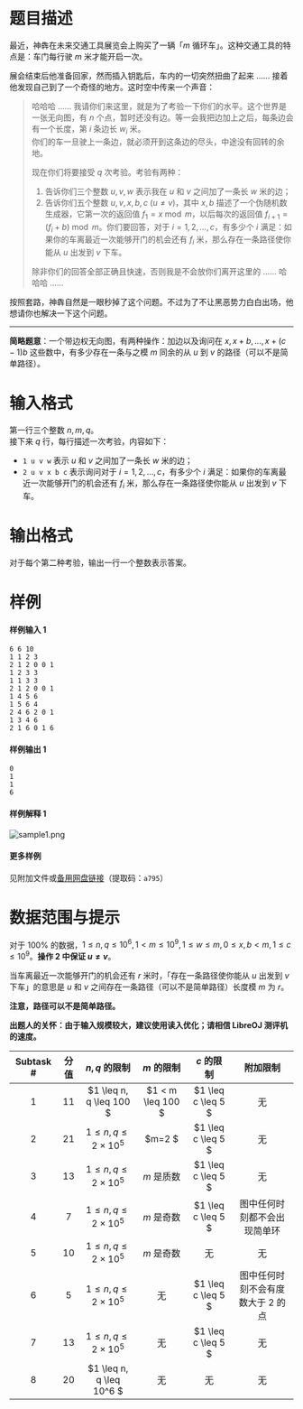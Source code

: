 
# 题目描述

最近，神犇在未来交通工具展览会上购买了一辆「$m$ 循环车」。这种交通工具的特点是：车门每行驶 $m$ 米才能开启一次。

展会结束后他准备回家，然而插入钥匙后，车内的一切突然扭曲了起来 …… 接着他发现自己到了一个奇怪的地方。这时空中传来一个声音：
  
> 哈哈哈 …… 我请你们来这里，就是为了考验一下你们的水平。这个世界是一张无向图，有 $n$ 个点，暂时还没有边。等一会我把边加上之后，每条边会有一个长度，第 $i$ 条边长 $w_i$ 米。  
> 你们的车一旦驶上一条边，就必须开到这条边的尽头，中途没有回转的余地。   
>
> 现在你们将要接受 $q$ 次考验。考验有两种：
>
> 1. 告诉你们三个整数 $u,v,w$ 表示我在 $u$ 和 $v$ 之间加了一条长 $w$ 米的边；
> 2. 告诉你们五个整数 $u,v,x,b,c \ (u\neq v)$，其中 $x,b$ 描述了一个伪随机数生成器，它第一次的返回值 $f_1=x\bmod m$，以后每次的返回值 $f_{i+1}=(f_i+b)\bmod m$。你们要回答，对于 $i=1,2,\ldots,c$，有多少个 $i$ 满足：如果你的车离最近一次能够开门的机会还有 $f_i$ 米，那么存在一条路径使你能从 $u$ 出发到 $v$ 下车。
>
> 除非你们的回答全部正确且快速，否则我是不会放你们离开这里的 …… 哈哈哈 ……  

按照套路，神犇自然是一眼秒掉了这个问题。不过为了不让黑恶势力白白出场，他想请你也解决一下这个问题。

<hr/>

**简略题意**：一个带边权无向图，有两种操作：加边以及询问在 $x,x+b,...,x+(c-1)b$ 这些数中，有多少存在一条与之模 $m$ 同余的从 $u$ 到 $v$ 的路径（可以不是简单路径）。


# 输入格式

第一行三个整数 $n,m,q$。  
接下来 $q$ 行，每行描述一次考验，内容如下：

* $\texttt{1 u v w}$ 表示 $u$ 和 $v$ 之间加了一条长 $w$ 米的边；
* $\texttt{2 u v x b c}$ 表示询问对于 $i=1,2,\ldots,c$，有多少个 $i$ 满足：如果你的车离最近一次能够开门的机会还有 $f_i$ 米，那么存在一条路径使你能从 $u$ 出发到 $v$ 下车。

# 输出格式

对于每个第二种考验，输出一行一个整数表示答案。

# 样例

#### 样例输入 1
```plain
6 6 10
1 1 2 3
2 1 2 0 0 1
1 2 3 3
1 1 3 3
2 1 2 0 0 1
1 4 5 6
1 5 6 4
2 4 6 2 0 1
1 3 4 6
2 1 6 0 1 6 
```

#### 样例输出 1
```plain
0
1
1
6
```

#### 样例解释 1
![sample1.png](source/loj/508/img/aHR0cHM6Ly9vb28uMG8wLm9vby8yMDE3LzA3LzA2LzU5NWU0MTkwOGVmMDgucG5n.png)

#### 更多样例
见附加文件或[备用网盘链接](https://pan.baidu.com/s/1hswytLi)（提取码：`a795`）

# 数据范围与提示

对于 $100\%$ 的数据，$1\leq n,q\leq 10^6,1< m\leq 10^9,1\leq w\leq m,0\leq x,b< m,1\leq c\leq 10^9$。**操作 2 中保证 $u\neq v$**。

当车离最近一次能够开门的机会还有 $r$ 米时，「存在一条路径使你能从 $u$ 出发到 $v$ 下车」的意思是 $u$ 和 $v$ 之间存在一条路径（可以不是简单路径）长度模 $m$ 为 $r$。 

**注意，路径可以不是简单路径。**

**出题人的关怀：由于输入规模较大，建议使用读入优化；请相信 LibreOJ 测评机的速度。**

<!-- BEGIN: Migrated markdown table -->

| Subtask # | 分值 | $n, q$ 的限制 | $m$ 的限制 | $c$ 的限制 | 附加限制 |
|:-:|:-:|:-:|:-:|:-:|:-:|
| 1 | $11$ | $1 \leq n, q \leq 100 $ | $1 < m \leq 100 $ | $1 \leq c \leq 5 $ | 无 |
| 2 | $21$ | $1 \leq n, q \leq 2\times 10^5$ | $m=2 $ | $1 \leq c \leq 5 $ | 无 |
| 3 | $13$ | $1 \leq n, q \leq 2\times 10^5$ | $m$ 是质数 | $1 \leq c \leq 5 $ | 无 |
| 4 | $7$ | $1 \leq n, q \leq 2\times 10^5$ | $m$ 是奇数 | $1 \leq c \leq 5 $ | 图中任何时刻都不会出现简单环 |
| 5 | $10$ | $1 \leq n, q \leq 2\times 10^5$ | $m$ 是奇数 | 无 | 无 |
| 6 | $5$ | $1 \leq n, q \leq 2\times 10^5$ | 无 | $1 \leq c \leq 5 $ | 图中任何时刻不会有度数大于 $2$ 的点 |
| 7 | $13$ | $1 \leq n, q \leq 2\times 10^5$ | 无 | $1 \leq c \leq 5 $ | 无 |
| 8 | $20$ | $1 \leq n, q \leq 10^6 $ | 无 | 无 | 无 |

<!-- Migrated from original HTML table:
<table class='ui table'>
    <thead>
        <tr>
            <th style='text-align: center'>Subtask #</th>
            <th style='text-align: center'> 分值 </th>
            <th style='text-align: center'> $n, q$ 的限制 </th>
            <th style='text-align: center'> $m$ 的限制 </th>
            <th style='text-align: center'> $c$ 的限制 </th>
            <th style='text-align: center'>附加限制</th>
        </tr>
    </thead>
    <tbody>
        <tr>
            <td style='text-align: center; border-right: rgba(34, 36, 38, 0.1) 1px solid;'>1</td>
            <td style='text-align: center; border-right: rgba(34, 36, 38, 0.1) 1px solid;'> $11$ </td>
            <td style='text-align: center; border-right: rgba(34, 36, 38, 0.1) 1px solid;'> $1 \leq n, q \leq 100 $ </td>
            <td style='text-align: center; border-right: rgba(34, 36, 38, 0.1) 1px solid;'> $1 < m \leq 100 $ </td>
            <td style='text-align: center; border-right: rgba(34, 36, 38, 0.1) 1px solid;' rowspan='4'> $1 \leq c \leq 5 $ </td>
            <td style='text-align: center' rowspan='3'>无</td>
        </tr>
        <tr>
            <td style='text-align: center; border-right: rgba(34, 36, 38, 0.1) 1px solid;'>2</td>
            <td style='text-align: center; border-right: rgba(34, 36, 38, 0.1) 1px solid;'> $21$ </td>
            <td style='text-align: center; border-right: rgba(34, 36, 38, 0.1) 1px solid;' rowspan='6'> $1 \leq n, q \leq 2\times 10^5$ </td>
            <td style='text-align: center; border-right: rgba(34, 36, 38, 0.1) 1px solid;' rowspan='1'> $m=2 $ </td>
        </tr>
        <tr>
            <td style='text-align: center; border-right: rgba(34, 36, 38, 0.1) 1px solid;'>3</td>
            <td style='text-align: center; border-right: rgba(34, 36, 38, 0.1) 1px solid;'> $13$ </td>
            <td style='text-align: center; border-right: rgba(34, 36, 38, 0.1) 1px solid;' rowspan='1'> $m$ 是质数 </td>
        </tr>
        <tr>
            <td style='text-align: center; border-right: rgba(34, 36, 38, 0.1) 1px solid;'>4</td>
            <td style='text-align: center; border-right: rgba(34, 36, 38, 0.1) 1px solid;'> $7$ </td>
            <td style='text-align: center; border-right: rgba(34, 36, 38, 0.1) 1px solid;' rowspan='2'> $m$ 是奇数 </td>
            <td style='text-align: center' rowspan='1'> 图中任何时刻都不会出现简单环 </td>
        </tr>
        <tr>
            <td style='text-align: center; border-right: rgba(34, 36, 38, 0.1) 1px solid;'>5</td>
            <td style='text-align: center; border-right: rgba(34, 36, 38, 0.1) 1px solid;'> $10$ </td>
            <td style='text-align: center; border-right: rgba(34, 36, 38, 0.1) 1px solid;' rowspan='1'> 无 </td>
            <td style='text-align: center' > 无 </td>
        </tr>
        <tr>
            <td style='text-align: center; border-right: rgba(34, 36, 38, 0.1) 1px solid;'>6</td>
            <td style='text-align: center; border-right: rgba(34, 36, 38, 0.1) 1px solid;'> $5$ </td>
            <td style='text-align: center; border-right: rgba(34, 36, 38, 0.1) 1px solid;' rowspan='3'> 无 </td>
            <td style='text-align: center; border-right: rgba(34, 36, 38, 0.1) 1px solid;' rowspan='2'> $1 \leq c \leq 5 $ </td>
            <td style='text-align: center' rowspan='1'> 图中任何时刻不会有度数大于 $2$ 的点 </td>
        </tr>
        <tr>
            <td style='text-align: center; border-right: rgba(34, 36, 38, 0.1) 1px solid;'>7</td>
            <td style='text-align: center; border-right: rgba(34, 36, 38, 0.1) 1px solid;'> $13$ </td>
            <td style='text-align: center' rowspan='2'> 无 </td>
        </tr>
        <tr>
            <td style='text-align: center; border-right: rgba(34, 36, 38, 0.1) 1px solid;'>8</td>
            <td style='text-align: center; border-right: rgba(34, 36, 38, 0.1) 1px solid;'> $20$ </td>
            <td style='text-align: center; border-right: rgba(34, 36, 38, 0.1) 1px solid;' rowspan='1'> $1 \leq n, q \leq 10^6 $ </td>
            <td style='text-align: center; border-right: rgba(34, 36, 38, 0.1) 1px solid;' rowspan='1'> 无 </td>
        </tr>
    </tbody>
</table>
-->

<!-- END: Migrated markdown table -->

